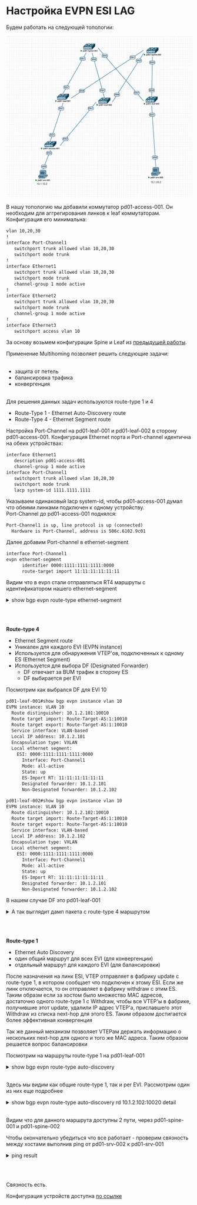 # **Настройка EVPN ESI LAG**

Будем работать на следующей топологии:   
  
![Topology](images/topology.png)

В нашу топологию мы добавили коммутатор pd01-access-001. Он необходим для аггрегирования линков к leaf коммутаторам.  
Конфигурация его минимальна:

```
vlan 10,20,30
!
interface Port-Channel1
   switchport trunk allowed vlan 10,20,30
   switchport mode trunk
!
interface Ethernet1
   switchport trunk allowed vlan 10,20,30
   switchport mode trunk
   channel-group 1 mode active
!
interface Ethernet2
   switchport trunk allowed vlan 10,20,30
   switchport mode trunk
   channel-group 1 mode active
!
interface Ethernet3
   switchport access vlan 10
```

За основу возьмем конфигурации Spine и Leaf из [предыдущей работы](https://github.com/aledkrv/otus_cod_learning/tree/main/lesson_6_evpnl3).

Применение Multihoming позволяет решить следующие задачи:   
 

*   защита от петель
*   балансировка трафика
*   конвергенция  
     

Для решения данных задач используются route-type 1 и 4

*   Route-Type 1 - Ethernet Auto-Discovery route
*   Route-Type 4 - Ethernet Segment route

Настройка Port-Channel на pd01-leaf-001 и pd01-leaf-002 в сторону pd01-access-001. Конфигурация Ethernet порта и Port-channel идентична на обеих устройствах:

```
interface Ethernet1
   description pd01-access-001
   channel-group 1 mode active
interface Port-Channel1
   switchport trunk allowed vlan 10,20,30
   switchport mode trunk
   lacp system-id 1111.1111.1111
```

Указываем одинаковый lacp system-id, чтобы pd01-access-001 думал что обеими линками подключен к одному устройству.  
Port-Channel до pd01-access-001 поднялся:

```
Port-Channel1 is up, line protocol is up (connected)
  Hardware is Port-Channel, address is 506c.6102.9c01
```

Далее добавим Port-channel в ethernet-segment

```
interface Port-Channel1
evpn ethernet-segment
      identifier 0000:1111:1111:1111:0000
      route-target import 11:11:11:11:11:11
```

Видим что в evpn стали отправляться RT4 маршруты с идентификатором нашего ethernet-segment
<details>
<summary>show bgp evpn route-type ethernet-segment</summary>
<image src=images/leaf-rt4.png width="500"/><br>
</details><br> 
  
 

**Route-type 4**

*   Ethernet Segment route
*   Уникален для каждого EVI (EVPN instance)
*   Используется для обнаружения VTEP'ов, подключенных к одному ES (Ethernet Segment)
*   Используется для выбора DF (Designated Forwarder)
    *   DF отвечает за BUM трафик в сторону ES
    *   DF выбирается per EVI

Посмотрим как выбрался DF для EVI 10

```
pd01-leaf-001#show bgp evpn instance vlan 10
EVPN instance: VLAN 10
  Route distinguisher: 10.1.2.101:10010
  Route target import: Route-Target-AS:1:10010
  Route target export: Route-Target-AS:1:10010
  Service interface: VLAN-based
  Local IP address: 10.1.2.101
  Encapsulation type: VXLAN
  Local ethernet segment:
    ESI: 0000:1111:1111:1111:0000
      Interface: Port-Channel1
      Mode: all-active
      State: up
      ES-Import RT: 11:11:11:11:11:11
      Designated forwarder: 10.1.2.101
      Non-Designated forwarder: 10.1.2.102
```

```
pd01-leaf-002#show bgp evpn instance vlan 10
EVPN instance: VLAN 10
  Route distinguisher: 10.1.2.102:10010
  Route target import: Route-Target-AS:1:10010
  Route target export: Route-Target-AS:1:10010
  Service interface: VLAN-based
  Local IP address: 10.1.2.102
  Encapsulation type: VXLAN
  Local ethernet segment:
    ESI: 0000:1111:1111:1111:0000
      Interface: Port-Channel1
      Mode: all-active
      State: up
      ES-Import RT: 11:11:11:11:11:11
      Designated forwarder: 10.1.2.101
      Non-Designated forwarder: 10.1.2.102
```

В нашем случае DF это pd01-leaf-001

<details>
<summary>А так выглядит дамп пакета с route-type 4 маршрутом</summary>
<image src=images/dump-rt4.png width="500"/><br>
</details><br> 

  
 

**Route-type 1**

*   Ethernet Auto Discovery
*   один общий маршрут для всех EVI (для конвергенции)
*   отдельный маршрут для каждого EVI (для балансировки)

После назначения на линк ESI, VTEP отправляет в фабрику update c route-type 1, в котором сообщает что подключен к этому ESI. Если же линк отключается, то он отправляет в фабрику withdraw с этим ES. Таким образм если за хостом было множество МАС адресов, достаточно одного route-type 1 с Withdraw, чтобы все VTEP'ы в фабрике, получившие этот update, удалили IP адрес VTEP'а, приславшего этот Withdraw из списка next-hop для этого ES. Таким образом достигается более эффективная конвергенция

Так же данный механизм позволяет VTEPам держать информацию о нескольких next-hop для одного и того же МАС адреса. Таким образом решается вопрос балансировки

Посмотрим на маршруты route-type 1 на pd01-leaf-001

<details>
<summary>show bgp evpn route-type auto-discovery</summary>
<image src=images/leaf-rt1.png width="500"/><br>
</details><br> 
  
Здесь мы видим как общие route-type 1, так и per EVI. Рассмотрим один из них еще подробнее
<details>
<summary>show bgp evpn route-type auto-discovery rd 10.1.2.102:10020 detail</summary>
<image src=images/leaf-rt1-detail.png width="500"/><br>
</details><br> 
 
  
Видим что для данного маршрута доступны 2 пути, через pd01-spine-001 и pd01-spine-002

Чтобы окончательно убедиться что все работает - проверим связность между хостами выполнив ping от pd01-srv-002 к pd01-srv-001

<details>
<summary>ping result</summary>
<image src=images/leaf-rt1-detail.png width="500"/><br>
</details><br> 

 

Связность есть.

Конфигурация устройств доступна [по ссылке](https://github.com/aledkrv/otus_cod_learning/tree/main/lesson_7_multihoming/lab_multihoming_configs)